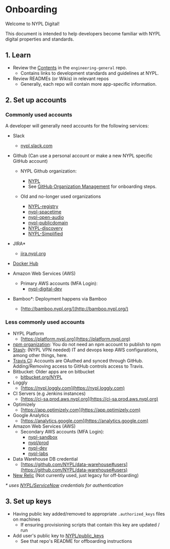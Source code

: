 # Onboarding

Welcome to NYPL Digital!

This document is intended to help developers become familiar with NYPL digital properties and standards.

## 1. Learn

- Review the [Contents](../README.md#contents) in the `engineering-general` repo.
  - Contains links to development standards and guidelines at NYPL.
- Review READMEs (or Wikis) in relevant repos
  - Generally, each repo will contain more app-specific information.

## 2. Set up accounts

### Commonly used accounts

A developer will generally need accounts for the following services:

- Slack
  - [nypl.slack.com](https://nypl.slack.com/)
- Github (Can use a personal account or make a new NYPL specific GitHub account)

  - NYPL Github organization:

    - [NYPL](https://github.com/NYPL)
    - See [GitHub Organization Management](./github-org-management.md) for onboarding steps.

  - Old and no-longer used organizations
    - [NYPL-registry](https://github.com/NYPL-registry)
    - [nypl-spacetime](https://github.com/nypl-spacetime)
    - [nypl-open-audio](https://github.com/nypl-openaudio)
    - [nypl-publicdomain](https://github.com/NYPL-publicdomain)
    - [NYPL-discovery](https://github.com/NYPL-discovery)
    - [NYPL-Simplified](https://github.com/NYPL-Simplified)

- JIRA\*
  - [jira.nypl.org](https://jira.nypl.org/)
- [Docker Hub](https://hub.docker.com/u/nypl/)
- Amazon Web Services (AWS)
  - Primary AWS accounts (MFA Login):
    - [nypl-digital-dev](https://nypl-digital-dev.signin.aws.amazon.com/console)
- Bamboo\*: Deployment happens via Bamboo
  - [http://bamboo.nypl.org/](http://bamboo.nypl.org/)

### Less commonly used accounts

- NYPL Platform
  - [https://platform.nypl.org](https://platform.nypl.org)
- [npm organization](https://www.npmjs.com/org/nypl): You do not need an npm account to publish to npm
- [Stash](https://stash.nypl.org/): (NYPL VPN needed) IT and devops keep AWS configurations, among other things, here.
- [Travis CI](https://travis-ci.com): Accounts are OAuthed and synced through GitHub. Adding/Removing access to GitHub controls access to Travis.
- Bitbucket: Older apps are on bitbucket
  - [bitbucket.org/NYPL](https://bitbucket.org/NYPL)
- Loggly
  - [https://nypl.loggly.com](https://nypl.loggly.com)
- CI Servers (e.g Jenkins instances)
  - [https://ci-sa.prod.aws.nypl.org](https://ci-sa.prod.aws.nypl.org)
- Optimizely
  - [https://app.optimizely.com](https://app.optimizely.com)
- Google Analytics
  - [https://analytics.google.com](https://analytics.google.com)
- Amazon Web Services (AWS)
  - Secondary AWS accounts (MFA Login):
    - [nypl-sandbox](https://nypl-sandbox.signin.aws.amazon.com/console)
    - [nypl/prod](https://nypl.signin.aws.amazon.com/console)
    - [nypl-dev](https://nypl-dev.signin.aws.amazon.com/console)
    - [nypl-labs](https://nypl-labs.signin.aws.amazon.com/console)
- Data Warehouse DB credential
  - [https://github.com/NYPL/data-warehouse#users](https://github.com/NYPL/data-warehouse#users)
- [New Relic](https://newrelic.com/) (Not currently used, just legacy for off-boarding)

_\* uses [NYPL/ServiceNow](https://nyplprod.service-now.com) credentials for authentication_

## 3. Set up keys

- Having public key added/removed to appropriate `.authorized_keys` files on machines
  - If ensuring provisioning scripts that contain this key are updated / run
- Add user's public key to [NYPL/public_keys](https://github.com/NYPL/public_keys)
  - See that repo's README for offboarding instructions
